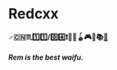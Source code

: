 # Redcxx
#### :male_sign::cn::scorpius::one::one:/:zero::four::exclamation::underage::ping_pong::yo_yo::video_game::musical_note::books:[:email:](mailto:weilue.luo@student.manchester.ac.uk)



***Rem is the best waifu.***
